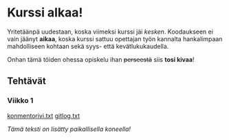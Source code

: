 # Kurssi alkaa!

Yritetäänpä uudestaan, koska viimeksi kurssi jäi *kesken*. Koodaukseen ei vain jäänyt **aikaa**, koska kurssi sattuu opettajan työn kannalta hankalimpaan mahdolliseen kohtaan sekä syys- että kevätlukukaudella.

Onhan tämä töiden ohessa opiskelu ihan ~~perseestä~~ siis **tosi kivaa**!

## Tehtävät

### Viikko 1

[konmentorivi.txt](https://github.com/jannelem/ot-harjoitustyo-sl22/blob/master/laskarit/viikko1/komentorivi.txt)
[gitlog.txt](https://github.com/jannelem/ot-harjoitustyo-sl22/blob/master/laskarit/viikko1/gitlog.txt)

*Tämä teksti on lisätty paikallisella koneella!*
